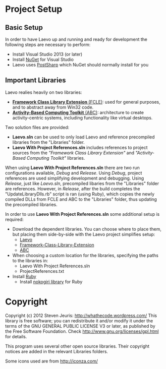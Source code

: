 # Project Setup
## Basic Setup
In order to have Laevo up and running and ready for development the following steps are necessary to perform:

- Install Visual Studio 2013 (or later)
- Install [NuGet](http://www.nuget.org/) for Visual Studio
- Laevo uses [PostSharp](http://www.postsharp.net/) which NuGet should normally install for you

## Important Libraries
Laevo realies heavily on two libraries:

- [__Framework Class Library Extension__ (FCLE)](https://github.com/Whathecode/Framework-Class-Library-Extension): used for general purposes, and to abstract away from Win32 code.
- [__Activity-Based Computing Toolkit__ (ABC)](https://github.com/StevenHouben/ABC): architecture to create activity-centric systems, including functionality like virtual desktops.

Two solution files are provided:

- __Laevo.sln__ can be used to only load Laevo and reference precompiled libraries from the "Libraries" folder.
- __Laevo With Project References.sln__ includes references to project sources from the _"Framework Class Library Extension"_ and _"Activity-Based Computing Toolkit"_ libraries.

When using __Laevo With Project References.sln__ there are two run configurations available, _Debug_ and _Release_. Using _Debug_, project references are used simplifying development and debugging. Using _Release_, just like _Laevo.sln_, precompiled libaries from the "Libraries" folder are references. However, in _Release_, after the build completes the "UpdateLibraryDlls.rb" script is ran (using Ruby), which copies the newly compiled DLLs from FCLE and ABC to the "Libraries" folder, thus updating the precompiled libraries.

In order to use __Laevo With Project References.sln__ some additional setup is required:

- Download the dependent libraries. You can choose where to place them, but placing them side-by-side with the Laevo project simplifies setup:
  - [Laevo](https://bitbucket.org/Whathecode/laevo)
  - [Framework-Class-Library-Extension](https://github.com/Whathecode/Framework-Class-Library-Extension)
  - [ABC](https://github.com/StevenHouben/ABC)
- When choosing a custom location for the libraries, specifying the paths to the libraries in:
  - Laevo With Project References.sln
  - ProjectReferences.txt
- Install [Ruby](https://www.ruby-lang.org/)
  - Install [nokogiri library](http://nokogiri.org/) for Ruby

# Copyright
Copyright (c) 2012 Steven Jeuris: http://whathecode.wordpress.com/
This library is free software; you can redistribute it and/or modify it
under the terms of the GNU GENERAL PUBLIC LICENSE V3 or later, as
published by the Free Software Foundation. Check 
http://www.gnu.org/licenses/gpl.html for details.

This program uses several other open source libraries. Their copyright notices are added in the relevant Libraries folders.

Some icons used are from http://iconza.com/
